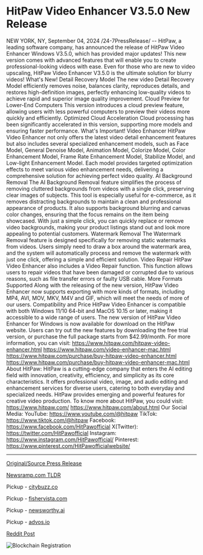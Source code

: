 # HitPaw Video Enhancer V3.5.0 New Release

NEW YORK, NY, September 04, 2024 /24-7PressRelease/ -- HitPaw, a leading software company, has announced the release of HitPaw Video Enhancer Windows V3.5.0, which has provided major updates! This new version comes with advanced features that will enable you to create professional-looking videos with ease. Even for those who are new to video upscaling, HitPaw Video Enhancer V3.5.0 is the ultimate solution for blurry videos!  What's New!  Detail Recovery Model The new video Detail Recovery Model efficiently removes noise, balances clarity, reproduces details, and restores high-definition images, perfectly enhancing low-quality videos to achieve rapid and superior image quality improvement.  Cloud Preview for Lower-End Computers This version introduces a cloud preview feature, allowing users with less powerful computers to preview their videos more quickly and efficiently.  Optimized Cloud Acceleration Cloud processing has been significantly accelerated in this version, supporting more models and ensuring faster performance.  What's Important!  Video Enhancer HitPaw Video Enhancer not only offers the latest video detail enhancement features but also includes several specialized enhancement models, such as Face Model, General Denoise Model, Animation Model, Colorize Model, Color Enhancement Model, Frame Rate Enhancement Model, Stabilize Model, and Low-light Enhancement Model. Each model provides targeted optimization effects to meet various video enhancement needs, delivering a comprehensive solution for achieving perfect video quality.  AI Background Removal The AI Background Removal feature simplifies the process of removing cluttered backgrounds from videos with a single click, preserving clear images of subjects. This tool is especially useful for e-commerce, as it removes distracting backgrounds to maintain a clean and professional appearance of products. It also supports background blurring and canvas color changes, ensuring that the focus remains on the item being showcased. With just a simple click, you can quickly replace or remove video backgrounds, making your product listings stand out and look more appealing to potential customers.  Watermark Removal The Watermark Removal feature is designed specifically for removing static watermarks from videos. Users simply need to draw a box around the watermark area, and the system will automatically process and remove the watermark with just one click, offering a simple and efficient solution.  Video Repair HitPaw Video Enhancer also includes a Video Repair function. This function allows users to repair videos that have been damaged or corrupted due to various reasons, such as file transfer errors or faulty USB cable.  More Formats Supported Along with the releasing of the new version, HitPaw Video Enhancer now supports exporting with more kinds of formats, including MP4, AVI, MOV, MKV, M4V and GIF, which will meet the needs of more of our users.  Compatibility and Price HitPaw Video Enhancer is compatible with both Windows 11/10 64-bit and MacOS 10.15 or later, making it accessible to a wide range of users. The new version of HitPaw Video Enhancer for Windows is now available for download on the HitPaw website. Users can try out the new features by downloading the free trial version, or purchase the full package starts from $42.99/month.  For more information, you can visit:  https://www.hitpaw.com/hitpaw-video-enhancer.html https://www.hitpaw.com/video-enhancer-mac.html https://www.hitpaw.com/purchase/buy-hitpaw-video-enhancer.html https://www.hitpaw.com/purchase/buy-hitpaw-video-enhancer-mac.html  About HitPaw:  HitPaw is a cutting-edge company that enters the AI editing field with innovation, creativity, efficiency, and simplicity as its core characteristics. It offers professional video, image, and audio editing and enhancement services for diverse users, catering to both everyday and specialized needs. HitPaw provides emerging and powerful features for creative video production.  To know more about HitPaw, you could visit:  https://www.hitpaw.com/ https://www.hitpaw.com/about.html  Our Social Media:  YouTube: https://www.youtube.com/@hitpaw  TikTok: https://www.tiktok.com/@hitpaw  Facebook: https://www.facebook.com/HitPawofficial  X(Twitter): https://twitter.com/HitPawofficial  Instagram: https://www.instagram.com/HitPawofficial/  Pinterest: https://www.pinterest.com/HitPawofficialwebsite/ 

---

[Original/Source Press Release](https://www.24-7pressrelease.com/press-release/513970/hitpaw-video-enhancer-v350-new-release)
                    

[Newsramp.com TLDR](https://newsramp.com/curated-news/hitpaw-announces-release-of-video-enhancer-v3-5-0-with-advanced-features/30d0c63b88fc0ccb5d7fbab90ff626bc) 


Pickup - [citybuzz.co](https://citybuzz.co/2024/09/04/hitpaw-unveils-video-enhancer-v3-5-0-with-advanced-ai-features)

Pickup - [fishervista.com](https://fishervista.com/en/hitpaw-unveils-advanced-video-enhancer-v3-5-0-with-cutting-edge-features/20246500)

Pickup - [newsworthy.ai](https://newsworthy.ai/en/hitpaw-launches-video-enhancer-v3-5-0-with-advanced-ai-features/20246500)

Pickup - [advos.io](https://advos.io/en/hitpaw-releases-enhanced-video-enhancer-v3-5-0-with-advanced-features/20246500)
 



[Reddit Post](https://www.reddit.com/r/Business_NewsRamp/comments/1f8qm2w/hitpaw_announces_release_of_video_enhancer_v350/) 



![Blockchain Registration](https://cdn.newsramp.app/24-7PressRelease/qrcode/249/4/best19_L.webp)